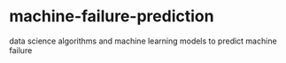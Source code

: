 # machine-failure-prediction
data science algorithms and machine learning models to predict machine failure
